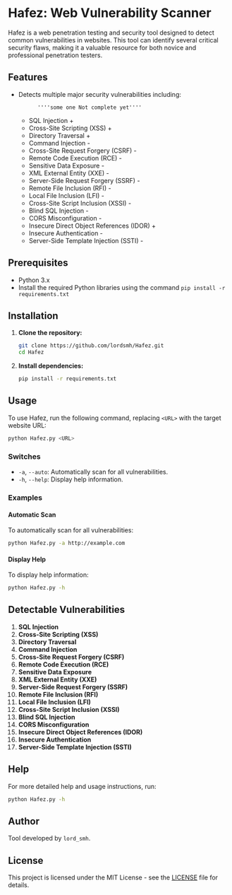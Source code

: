 

 

# Hafez: Web Vulnerability Scanner

Hafez is a web penetration testing and security tool designed to detect common vulnerabilities in websites. This tool can identify several critical security flaws, making it a valuable resource for both novice and professional penetration testers.

## Features

- Detects multiple major security vulnerabilities including:

            ''''some one Not complete yet''''

  - SQL Injection +
  - Cross-Site Scripting (XSS) +
  - Directory Traversal +
  - Command Injection -
  - Cross-Site Request Forgery (CSRF) -
  - Remote Code Execution (RCE) -
  - Sensitive Data Exposure - 
  - XML External Entity (XXE) -
  - Server-Side Request Forgery (SSRF) -
  - Remote File Inclusion (RFI) -
  - Local File Inclusion (LFI) -
  - Cross-Site Script Inclusion (XSSI) -
  - Blind SQL Injection -
  - CORS Misconfiguration -
  - Insecure Direct Object References (IDOR) +
  - Insecure Authentication -
  - Server-Side Template Injection (SSTI) -

## Prerequisites

- Python 3.x
- Install the required Python libraries using the command `pip install -r requirements.txt`

## Installation

1. **Clone the repository:**

    ```bash
    git clone https://github.com/lordsmh/Hafez.git
    cd Hafez
    ```

2. **Install dependencies:**

    ```bash
    pip install -r requirements.txt
    ```

## Usage

To use Hafez, run the following command, replacing `<URL>` with the target website URL:

```bash
python Hafez.py <URL>
```

### Switches

- `-a`, `--auto`: Automatically scan for all vulnerabilities.
- `-h`, `--help`: Display help information.

### Examples

#### Automatic Scan

To automatically scan for all vulnerabilities:

```bash
python Hafez.py -a http://example.com
```

#### Display Help

To display help information:

```bash
python Hafez.py -h
```

## Detectable Vulnerabilities

1. **SQL Injection**
2. **Cross-Site Scripting (XSS)**
3. **Directory Traversal**
4. **Command Injection**
5. **Cross-Site Request Forgery (CSRF)**
6. **Remote Code Execution (RCE)**
7. **Sensitive Data Exposure**
8. **XML External Entity (XXE)**
9. **Server-Side Request Forgery (SSRF)**
10. **Remote File Inclusion (RFI)**
11. **Local File Inclusion (LFI)**
12. **Cross-Site Script Inclusion (XSSI)**
13. **Blind SQL Injection**
14. **CORS Misconfiguration**
15. **Insecure Direct Object References (IDOR)**
16. **Insecure Authentication**
17. **Server-Side Template Injection (SSTI)**

## Help

For more detailed help and usage instructions, run:

```bash
python Hafez.py -h
```

## Author

Tool developed by `lord_smh`.

## License

This project is licensed under the MIT License - see the [LICENSE](LICENSE) file for details.

